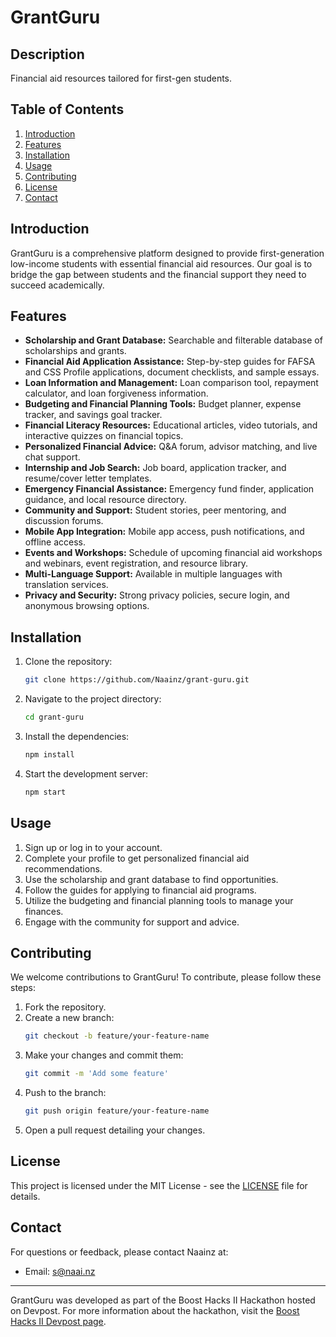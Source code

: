 # GrantGuru

## Description
Financial aid resources tailored for first-gen students.

## Table of Contents
1. [Introduction](#introduction)
2. [Features](#features)
3. [Installation](#installation)
4. [Usage](#usage)
5. [Contributing](#contributing)
6. [License](#license)
7. [Contact](#contact)

## Introduction
GrantGuru is a comprehensive platform designed to provide first-generation low-income students with essential financial aid resources. Our goal is to bridge the gap between students and the financial support they need to succeed academically.

## Features
- **Scholarship and Grant Database:** Searchable and filterable database of scholarships and grants.
- **Financial Aid Application Assistance:** Step-by-step guides for FAFSA and CSS Profile applications, document checklists, and sample essays.
- **Loan Information and Management:** Loan comparison tool, repayment calculator, and loan forgiveness information.
- **Budgeting and Financial Planning Tools:** Budget planner, expense tracker, and savings goal tracker.
- **Financial Literacy Resources:** Educational articles, video tutorials, and interactive quizzes on financial topics.
- **Personalized Financial Advice:** Q&A forum, advisor matching, and live chat support.
- **Internship and Job Search:** Job board, application tracker, and resume/cover letter templates.
- **Emergency Financial Assistance:** Emergency fund finder, application guidance, and local resource directory.
- **Community and Support:** Student stories, peer mentoring, and discussion forums.
- **Mobile App Integration:** Mobile app access, push notifications, and offline access.
- **Events and Workshops:** Schedule of upcoming financial aid workshops and webinars, event registration, and resource library.
- **Multi-Language Support:** Available in multiple languages with translation services.
- **Privacy and Security:** Strong privacy policies, secure login, and anonymous browsing options.

## Installation
1. Clone the repository:
    ```sh
    git clone https://github.com/Naainz/grant-guru.git
    ```
2. Navigate to the project directory:
    ```sh
    cd grant-guru
    ```
3. Install the dependencies:
    ```sh
    npm install
    ```
4. Start the development server:
    ```sh
    npm start
    ```

## Usage
1. Sign up or log in to your account.
2. Complete your profile to get personalized financial aid recommendations.
3. Use the scholarship and grant database to find opportunities.
4. Follow the guides for applying to financial aid programs.
5. Utilize the budgeting and financial planning tools to manage your finances.
6. Engage with the community for support and advice.

## Contributing
We welcome contributions to GrantGuru! To contribute, please follow these steps:
1. Fork the repository.
2. Create a new branch:
    ```sh
    git checkout -b feature/your-feature-name
    ```
3. Make your changes and commit them:
    ```sh
    git commit -m 'Add some feature'
    ```
4. Push to the branch:
    ```sh
    git push origin feature/your-feature-name
    ```
5. Open a pull request detailing your changes.

## License
This project is licensed under the MIT License - see the [LICENSE](LICENSE) file for details.

## Contact
For questions or feedback, please contact Naainz at:
- Email: s@naai.nz

---

GrantGuru was developed as part of the Boost Hacks II Hackathon hosted on Devpost. For more information about the hackathon, visit the [Boost Hacks II Devpost page](https://boost-hacks-ii.devpost.com/).
